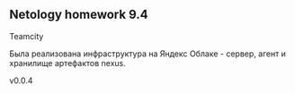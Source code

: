 ## Netology homework 9.4

Teamcity

Была реализована инфраструктура на Яндекс Облаке - сервер, агент и хранилище артефактов nexus.

v0.0.4